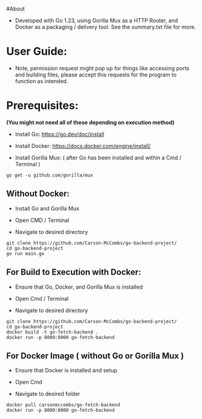 #About
* Developed with Go 1.23, using Gorilla Mux as a HTTP Router, and Docker as a packaging / delivery tool. See the summary.txt file for more.


# User Guide:
* Note, permission request might pop up for things like accessing ports and building files, please accept this requests for the program to function as intended.


# Prerequisites:

**(You might not need all of these depending on execution method)**

* Install Go: https://go.dev/doc/install

* Install Docker: https://docs.docker.com/engine/install/

* Install Gorilla Mux: ( after Go has been installed and within a Cmd / Terminal ) 

```go get -u github.com/gorilla/mux```

## Without Docker:

* Install Go and Gorilla Mux

* Open CMD / Terminal

* Navigate to desired directory

```
git clone https://github.com/Carson-McCombs/go-backend-project/
cd go-backend-project
go run main.go
```


## For Build to Execution with Docker:

* Ensure that Go, Docker, and Gorilla Mux is installed

* Open Cmd / Terminal

* Navigate to desired directory

```
git clone https://github.com/Carson-McCombs/go-backend-project/
cd go-backend-project
docker build -t go-fetch-backend . 
docker run -p 8000:8000 go-fetch-backend
```

## For Docker Image ( without Go or Gorilla Mux )

* Ensure that Docker is installed and setup

* Open Cmd

* Navigate to desired folder

```
docker pull carsonmccombs/go-fetch-backend
docker run -p 8000:8000 go-fetch-backend
```
